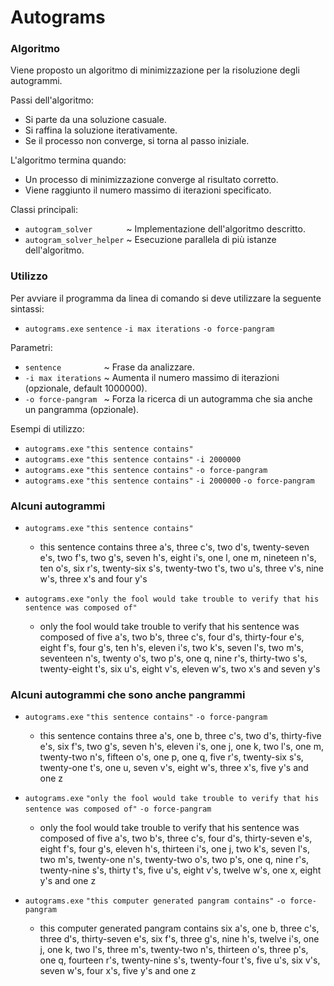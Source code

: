 # Autograms

### Algoritmo

Viene proposto un algoritmo di minimizzazione per la risoluzione degli autogrammi.

Passi dell'algoritmo:
* Si parte da una soluzione casuale.
* Si raffina la soluzione iterativamente.
* Se il processo non converge, si torna al passo iniziale.

L'algoritmo termina quando:
* Un processo di minimizzazione converge al risultato corretto.
* Viene raggiunto il numero massimo di iterazioni specificato.

Classi principali:
* `autogram_solver       ` ~ Implementazione dell'algoritmo descritto.
* `autogram_solver_helper` ~ Esecuzione parallela di più istanze dell'algoritmo.

### Utilizzo

Per avviare il programma da linea di comando si deve utilizzare la seguente sintassi:
* `autograms.exe` `sentence` `-i max iterations` `-o force-pangram`

Parametri:
* `sentence         ` ~ Frase da analizzare.
* `-i max iterations` ~ Aumenta il numero massimo di iterazioni (opzionale, default 1000000).
* `-o force-pangram ` ~ Forza la ricerca di un autogramma che sia anche un pangramma (opzionale).

Esempi di utilizzo:
* `autograms.exe` `"this sentence contains"`
* `autograms.exe` `"this sentence contains"` `-i 2000000`
* `autograms.exe` `"this sentence contains"` `-o force-pangram`
* `autograms.exe` `"this sentence contains"` `-i 2000000` `-o force-pangram`

### Alcuni autogrammi

* `autograms.exe` `"this sentence contains"`
    * this sentence contains three a's, three c's, two d's, twenty-seven e's, two f's, two g's, seven h's, eight i's, one l, one m, nineteen n's, ten o's, six r's, twenty-six s's, twenty-two t's, two u's, three v's, nine w's, three x's and four y's

* `autograms.exe` `"only the fool would take trouble to verify that his sentence was composed of"`
    * only the fool would take trouble to verify that his sentence was composed of five a's, two b's, three c's, four d's, thirty-four e's, eight f's, four g's, ten h's, eleven i's, two k's, seven l's, two m's, seventeen n's, twenty o's, two p's, one q, nine r's, thirty-two s's, twenty-eight t's, six u's, eight v's, eleven w's, two x's and seven y's

### Alcuni autogrammi che sono anche pangrammi

* `autograms.exe` `"this sentence contains"` `-o force-pangram`
    * this sentence contains three a's, one b, three c's, two d's, thirty-five e's, six f's, two g's, seven h's, eleven i's, one j, one k, two l's, one m, twenty-two n's, fifteen o's, one p, one q, five r's, twenty-six s's, twenty-one t's, one u, seven v's, eight w's, three x's, five y's and one z

* `autograms.exe` `"only the fool would take trouble to verify that his sentence was composed of"` `-o force-pangram`
    * only the fool would take trouble to verify that his sentence was composed of five a's, two b's, three c's, four d's, thirty-seven e's, eight f's, four g's, eleven h's, thirteen i's, one j, two k's, seven l's, two m's, twenty-one n's, twenty-two o's, two p's, one q, nine r's, twenty-nine s's, thirty t's, five u's, eight v's, twelve w's, one x, eight y's and one z

* `autograms.exe` `"this computer generated pangram contains"` `-o force-pangram`
    * this computer generated pangram contains six a's, one b, three c's, three d's, thirty-seven e's, six f's, three g's, nine h's, twelve i's, one j, one k, two l's, three m's, twenty-two n's, thirteen o's, three p's, one q, fourteen r's, twenty-nine s's, twenty-four t's, five u's, six v's, seven w's, four x's, five y's and one z
